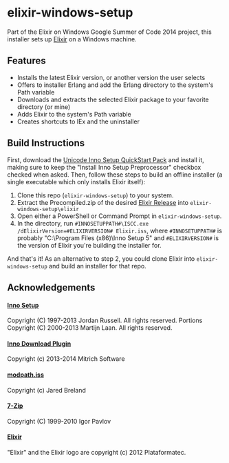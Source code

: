 # elixir-windows-setup

Part of the Elixir on Windows Google Summer of Code 2014 project, this installer sets up [Elixir](http://elixir-lang.org/) on a Windows machine.

## Features

* Installs the latest Elixir version, or another version the user selects
* Offers to installer Erlang and add the Erlang directory to the system's Path variable
* Downloads and extracts the selected Elixir package to your favorite directory (or mine)
* Adds Elixir to the system's Path variable
* Creates shortcuts to IEx and the uninstaller

## Build Instructions

First, download the [Unicode Inno Setup QuickStart Pack](http://www.jrsoftware.org/isdl.php#qsp) and install it, making sure to keep the "Install Inno Setup Preprocessor" checkbox checked when asked.  Then, follow these steps to build an offline installer (a single executable which only installs Elixir itself):

1. Clone this repo (`elixir-windows-setup`) to your system.
2. Extract the Precompiled.zip of the desired [Elixir Release](https://github.com/elixir-lang/elixir/releases/) into `elixir-windows-setup\elixir`
3. Open either a PowerShell or Command Prompt in `elixir-windows-setup`.
4. In the directory, run `#INNOSETUPPATH#\ISCC.exe /dElixirVersion=#ELIXIRVERSION# Elixir.iss`, where `#INNOSETUPPATH#` is probably "C:\Program Files (x86)\Inno Setup 5" and `#ELIXIRVERSION#` is the version of Elixir you're building the installer for.

And that's it!  As an alternative to step 2, you could clone Elixir into `elixir-windows-setup` and build an installer for that repo.

## Acknowledgements

#### [Inno Setup](http://www.jrsoftware.org/isinfo.php)
Copyright (C) 1997-2013 Jordan Russell. All rights reserved.
Portions Copyright (C) 2000-2013 Martijn Laan. All rights reserved.

#### [Inno Download Plugin](https://code.google.com/p/inno-download-plugin/)
Copyright (c) 2013-2014 Mitrich Software

#### [modpath.iss](http://legroom.net/software/modpath)
Copyright (c) Jared Breland

#### [7-Zip](http://www.7-zip.org/)
Copyright (C) 1999-2010 Igor Pavlov

#### [Elixir](http://elixir-lang.org/)
"Elixir" and the Elixir logo are copyright (c) 2012 Plataformatec.
